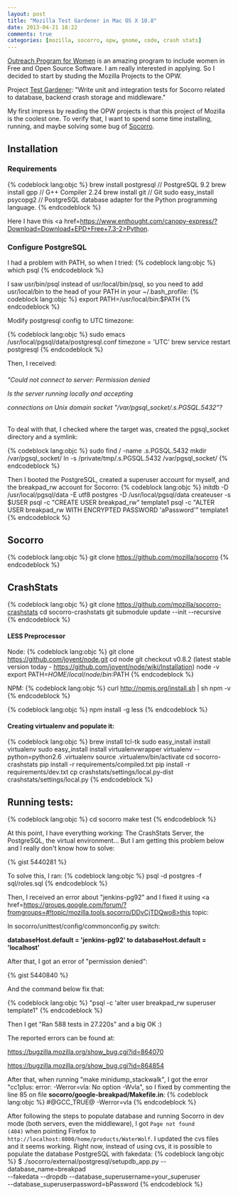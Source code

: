 ```yaml
---
layout: post
title: "Mozilla Test Gardener in Mac OS X 10.8"
date: 2013-04-21 18:22
comments: true
categories: [mozilla, socorro, opw, gnome, code, crash stats]
---
```


<a href=https://live.gnome.org/OutreachProgramForWomen>Outreach Program for Women</a> is an amazing program to include women in Free and Open Source Software. I am really interested in applying. So I decided to start by studing the Mozilla Projects to the OPW.

Project <a href=https://wiki.mozilla.org/GNOME_Outreach_Summer2013>Test Gardener</a>: "Write unit and integration tests for Socorro related to database, backend crash storage and middleware."

My first impress by reading the OPW projects is that this project of Mozilla is the coolest one. To verify that, I want to spend some time installing, running, and maybe solving some bug of <a href=https://wiki.mozilla.org/Socorro>Socorro</a>.

<!-- more -->

<h2> Installation </h2>

<h3> Requirements </h3>

{% codeblock lang:objc %}
brew install postgresql // PostgreSQL 9.2
brew install gpp // G++ Compiler 2.24
brew install git // Git
sudo easy_install psycopg2 // PostgreSQL database adapter for the Python programming language.
{% endcodeblock %}

Here I have this <a href=https://www.enthought.com/canopy-express/?Download=Download+EPD+Free+7.3-2>Python</a>.

<h3>Configure PostgreSQL</h3>

I had a problem with PATH, so when I tried:
{% codeblock lang:objc %}
which psql
{% endcodeblock %}

I saw usr/bin/psql instead of usr/local/bin/psql, so you need to add usr/local/bin to the head of your PATH in your ~/.bash_profile:
{% codeblock lang:objc %}
export PATH=/usr/local/bin:$PATH
{% endcodeblock %}

Modify postgresql config to UTC timezone:

{% codeblock lang:objc %}
sudo emacs /usr/local/pgsql/data/postgresql.conf
timezone = 'UTC'
brew service restart postgresql
{% endcodeblock %}

Then, I received:
<h6>"Could not connect to server: Permission denied

  Is the server running locally and accepting

  connections on Unix domain socket "/var/pgsql_socket/.s.PGSQL.5432"?</h6>

To deal with that, I checked where the target was, created the pgsql_socket directory and a symlink:

{% codeblock lang:objc %}
sudo find / -name .s.PGSQL.5432
mkdir /var/pgsql_socket/
ln -s /private/tmp/.s.PGSQL.5432 /var/pgsql_socket/
{% endcodeblock %}

<!--
// initdb /usr/local/var/postgres -E utf8
// postgres -D /usr/local/var/postgres
//createuser -s -r postgres
-->


Then I booted the PostgreSQL, created a superuser account for myself, and the breakpad_rw account for Socorro:
{% codeblock lang:objc %}
initdb -D /usr/local/pgsql/data -E utf8
postgres -D /usr/local/pgsql/data
createuser -s $USER
psql -c "CREATE USER breakpad_rw" template1
psql -c "ALTER USER breakpad_rw WITH ENCRYPTED PASSWORD 'aPassword'" template1
{% endcodeblock %}

<h2> Socorro </h2>

{% codeblock lang:objc %}
git clone https://github.com/mozilla/socorro
{% endcodeblock %}

<h2> CrashStats </h2>

{% codeblock lang:objc %}
git clone https://github.com/mozilla/socorro-crashstats
cd socorro-crashstats
git submodule update --init --recursive
{% endcodeblock %}

<h4> LESS Preprocessor </h4>

Node:
{% codeblock lang:objc %}
git clone https://github.com/joyent/node.git
cd node
git checkout v0.8.2 (latest stable version today - https://github.com/joyent/node/wiki/Installation)
node -v
export PATH=$HOME/local/node/bin:$PATH
{% endcodeblock %}

NPM:
{% codeblock lang:objc %}
curl http://npmjs.org/install.sh | sh
npm -v
{% endcodeblock %}

{% codeblock lang:objc %}
npm install -g less
{% endcodeblock %}

<!--
//cd socorro
//sudo pip install -r requirements/dev.txt
-->

<h4> Creating virtualenv and populate it: </h4>
{% codeblock lang:objc %}
brew install tcl-tk
sudo easy_install install virtualenv
sudo easy_install install virtualenvwrapper
virtualenv --python=python2.6 .virtualenv
source .virtualenv/bin/activate
cd socorro-crashstats
pip install -r requirements/compiled.txt
pip install -r requirements/dev.txt
cp crashstats/settings/local.py-dist crashstats/settings/local.py
{% endcodeblock %}

<h2> Running tests: </h2>
{% codeblock lang:objc %}
cd socorro
make test
{% endcodeblock %}

At this point, I have everything working: The CrashStats Server, the PostgreSQL, the virtual environment... But I am getting this problem below and I really don't know how to solve:

{% gist 5440281 %}

To solve this, I ran:
{% codeblock lang:objc %}
psql -d postgres -f sql/roles.sql 
{% endcodeblock %}

Then, I received an error about "jenkins-pg92" and I fixed it using <a href=https://groups.google.com/forum/?fromgroups=#!topic/mozilla.tools.socorro/DDvCjTDQwo8>this topic</a>:

In socorro/unittest/config/commonconfig.py switch:

<strong>databaseHost.default = 'jenkins-pg92' to 
databaseHost.default = 'localhost'</strong>
        
After that, I got an error of "permission denied":

{% gist 5440840 %}

And the command below fix that:

{% codeblock lang:objc %}
"psql -c 'alter user breakpad_rw superuser template1"
{% endcodeblock %}
 
Then I get "Ran 588 tests in 27.220s" and a big OK :)

The reported errors can be found at:

https://bugzilla.mozilla.org/show_bug.cgi?id=864070

https://bugzilla.mozilla.org/show_bug.cgi?id=864854

After that, when running "make minidump_stackwalk", I got the error "cc1plus: error: -Werror=vla: No option -Wvla", so I fixed by commenting the line 85 on file <strong>socorro/google-breakpad/Makefile.in</strong>:
{% codeblock lang:objc %}
#@GCC_TRUE@	-Werror=vla
{% endcodeblock %}

After following the steps to populate database and running Socorro in dev mode (both servers, even the middleware), I got <code>Page not found (404)</code> when pointing Firefox to <code>http://localhost:8000/home/products/WaterWolf</code>. I updated the cvs files and it seems working. Right now, instead of using cvs, it is possible to populate the database PostgreSQL with fakedata: 
{% codeblock lang:objc %}
$ ./socorro/external/postgresql/setupdb_app.py --database_name=breakpad \
--fakedata --dropdb --database_superusername=your_superuser \
--database_superuserpassword=bPassword</code> 
{% endcodeblock %}


<!--
sudo dscl . -create /Users/postgres UserShell /usr/bin/false
brew uninstall postgresql
brew install postgresql

psql -c 'alter user breakpad_rw superuser'

And after this stage, all the commands did not work.

Well, maybe I will try to install all this again in Linux.

-->